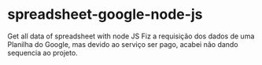 # spreadsheet-google-node-js
Get all data of spreadsheet with node JS
Fiz a requisição dos dados de uma Planilha do Google, mas devido ao serviço ser pago, acabei não dando sequencia ao projeto.
